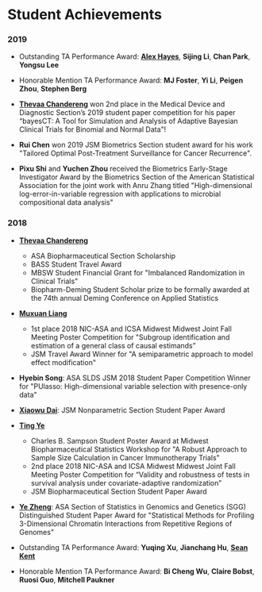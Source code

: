 # Student Achievements

### 2019

* Outstanding TA Performance Award: [**Alex Hayes**][Alex_Hayes], **Sijing Li**, **Chan Park**, **Yongsu Lee**
* Honorable Mention TA Performance Award: **MJ Foster**, **Yi Li**, **Peigen Zhou**, **Stephen Berg**

* [**Thevaa Chandereng**][Thevaa_Chandereng] won 2nd place in the Medical Device and Diagnostic Section’s 2019 student paper competition for his paper “bayesCT: A Tool for Simulation and Analysis of Adaptive Bayesian Clinical Trials for Binomial and Normal Data"!

* **Rui Chen** won 2019 JSM Biometrics Section student award for his work "Tailored Optimal  Post-Treatment Surveillance for  Cancer Recurrence". 

* **Pixu Shi** and **Yuchen Zhou** received the Biometrics Early-Stage Investigator Award by the Biometrics Section of the American Statistical Association for the joint work with Anru Zhang titled "High-dimensional log-error-in-variable regression with applications to microbial compositional data analysis"

### 2018

* [**Thevaa Chandereng**][Thevaa_Chandereng]
    * ASA Biopharmaceutical Section Scholarship
    * BASS Student Travel Award
    * MBSW Student Financial Grant for "Imbalanced Randomization in Clinical Trials"
    * Biopharm-Deming Student Scholar prize to be formally awarded at the 74th annual Deming Conference on Applied Statistics

* [**Muxuan Liang**][Liang_Muxuan]
    * 1st place 2018 NIC-ASA and ICSA Midwest Midwest Joint Fall Meeting Poster Competition for "Subgroup identification and estimation of a general class of causal estimands”
    * JSM Travel Award Winner for "A semiparametric approach to model effect modification"

* **Hyebin Song**: ASA SLDS JSM 2018 Student Paper Competition Winner for "PUlasso: High-dimensional variable selection with presence-only data"

* [**Xiaowu Dai**][Dai_Xiaowu]: JSM Nonparametric Section Student Paper Award

* [**Ting Ye**][Ye_Ting]
    * Charles B. Sampson Student Poster Award at Midwest Biopharmaceutical Statistics Workshop for "A Robust Approach to Sample Size Calculation in Cancer Immunotherapy Trials"
    * 2nd place 2018 NIC-ASA and ICSA Midwest Midwest Joint Fall Meeting Poster Competition for “Validity and robustness of tests in survival analysis under covariate-adaptive randomization”
    * JSM Biopharmaceutical Section Student Paper Award

* [**Ye Zheng**][Zheng_Ye]: ASA Section of Statistics in Genomics and Genetics (SGG) Distinguished Student Paper Award for "Statistical Methods for Profiling 3-Dimensional Chromatin Interactions from Repetitive Regions of Genomes"

* Outstanding TA Performance Award: **Yuqing Xu**, **Jianchang Hu**, [**Sean Kent**][Kent_Sean]

* Honorable Mention TA Performance Award: **Bi Cheng Wu**, **Claire Bobst**, **Ruosi Guo**, **Mitchell Paukner**

[Alex_Hayes]: https://www.alexpghayes.com/
[Thevaa_Chandereng]: https://thevaachandereng.github.io/
[Dai_Xiaowu]: http://pages.stat.wisc.edu/~xdai26/
[Kent_Sean]: http://pages.cs.wisc.edu/~kent/
[Ye_Ting]: https://sites.google.com/view/tingye/
[Liang_Muxuan]: https://sites.google.com/view/muxuan-liang
[Zheng_Ye]: http://pages.stat.wisc.edu/~yezheng/

